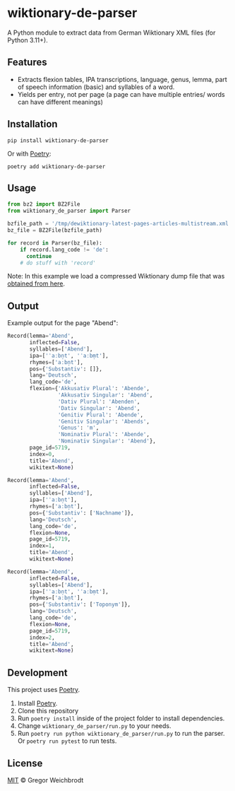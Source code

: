 # wiktionary-de-parser

A Python module to extract data from German Wiktionary XML files (for Python 3.11+).

## Features

- Extracts flexion tables, IPA transcriptions, language, genus, lemma, part of speech information (basic) and syllables of a word.
- Yields per entry, not per page (a page can have multiple entries/ words can have different meanings)

## Installation

`pip install wiktionary-de-parser`

Or with [Poetry](https://python-poetry.org/):

`poetry add wiktionary-de-parser`

## Usage

```python
from bz2 import BZ2File
from wiktionary_de_parser import Parser

bzfile_path = '/tmp/dewiktionary-latest-pages-articles-multistream.xml.bz2'
bz_file = BZ2File(bzfile_path)

for record in Parser(bz_file):
    if record.lang_code != 'de':
      continue
    # do stuff with 'record'
```

Note: In this example we load a compressed Wiktionary dump file that was [obtained from here](https://dumps.wikimedia.org/dewiktionary/latest).


## Output
Example output for the page "Abend":
```python
Record(lemma='Abend',
       inflected=False,
       syllables=['Abend'],
       ipa=['ˈaːbn̩t', 'ˈaːbm̩t'],
       rhymes=['aːbn̩t'],
       pos={'Substantiv': []},
       lang='Deutsch',
       lang_code='de',
       flexion={'Akkusativ Plural': 'Abende',
                'Akkusativ Singular': 'Abend',
                'Dativ Plural': 'Abenden',
                'Dativ Singular': 'Abend',
                'Genitiv Plural': 'Abende',
                'Genitiv Singular': 'Abends',
                'Genus': 'm',
                'Nominativ Plural': 'Abende',
                'Nominativ Singular': 'Abend'},
       page_id=5719,
       index=0,
       title='Abend',
       wikitext=None)

Record(lemma='Abend',
       inflected=False,
       syllables=['Abend'],
       ipa=['ˈaːbn̩t'],
       rhymes=['aːbn̩t'],
       pos={'Substantiv': ['Nachname']},
       lang='Deutsch',
       lang_code='de',
       flexion=None,
       page_id=5719,
       index=1,
       title='Abend',
       wikitext=None)

Record(lemma='Abend',
       inflected=False,
       syllables=['Abend'],
       ipa=['ˈaːbn̩t', 'ˈaːbm̩t'],
       rhymes=['aːbn̩t'],
       pos={'Substantiv': ['Toponym']},
       lang='Deutsch',
       lang_code='de',
       flexion=None,
       page_id=5719,
       index=2,
       title='Abend',
       wikitext=None)
```

## Development
This project uses [Poetry](https://python-poetry.org/).

1. Install [Poetry](https://python-poetry.org/).
2. Clone this repository
3. Run `poetry install` inside of the project folder to install dependencies.
4. Change `wiktionary_de_parser/run.py` to your needs.
5. Run `poetry run python wiktionary_de_parser/run.py` to run the parser. Or `poetry run pytest` to run tests.

## License

[MIT](https://github.com/gambolputty/wiktionary-de-parser/blob/master/LICENSE.md) © Gregor Weichbrodt
